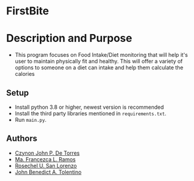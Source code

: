 # FirstBite

# Description and Purpose
- This program focuses on Food Intake/Diet monitoring that will help it's user to maintain
physically fit and healthy. This will offer a variety of options to someone on a diet can intake
and help them calculate the calories
## Setup

- Install python 3.8 or higher, newest version is recommended
- Install the third party libraries mentioned in `requirements.txt`.
- Run `main.py`.

## Authors
- <a href="https://github.com/CzynonDeTorres">Czynon John P. De Torres</a>
- <a href="https://github.com/mafranzramos">Ma. Francezca L. Ramos</a>
- <a href="https://github.com/Aeruim26">Rosechel U. San Lorenzo</a>
- <a href="https://github.com/sy1ph">John Benedict A. Tolentino</a>
